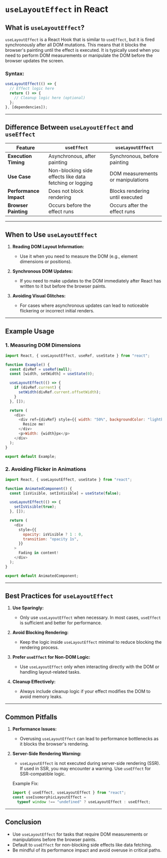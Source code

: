 # `useLayoutEffect` in React

## **What is `useLayoutEffect`?**

`useLayoutEffect` is a React Hook that is similar to `useEffect`, but it is fired synchronously after all DOM mutations. This means that it blocks the browser's painting until the effect is executed. It is typically used when you need to perform DOM measurements or manipulate the DOM before the browser updates the screen.

### **Syntax:**

```javascript
useLayoutEffect(() => {
  // Effect logic here
  return () => {
    // Cleanup logic here (optional)
  };
}, [dependencies]);
```

---

## **Difference Between `useLayoutEffect` and `useEffect`**

| Feature                | `useEffect`                                             | `useLayoutEffect`                 |
| ---------------------- | ------------------------------------------------------- | --------------------------------- |
| **Execution Timing**   | Asynchronous, after painting                            | Synchronous, before painting      |
| **Use Case**           | Non-blocking side effects like data fetching or logging | DOM measurements or manipulations |
| **Performance Impact** | Does not block rendering                                | Blocks rendering until executed   |
| **Browser Painting**   | Occurs before the effect runs                           | Occurs after the effect runs      |

---

## **When to Use `useLayoutEffect`**

1. **Reading DOM Layout Information:**
   - Use it when you need to measure the DOM (e.g., element dimensions or positions).
2. **Synchronous DOM Updates:**

   - If you need to make updates to the DOM immediately after React has written to it but before the browser paints.

3. **Avoiding Visual Glitches:**
   - For cases where asynchronous updates can lead to noticeable flickering or incorrect initial renders.

---

## **Example Usage**

### **1. Measuring DOM Dimensions**

```javascript
import React, { useLayoutEffect, useRef, useState } from "react";

function Example() {
  const divRef = useRef(null);
  const [width, setWidth] = useState(0);

  useLayoutEffect(() => {
    if (divRef.current) {
      setWidth(divRef.current.offsetWidth);
    }
  }, []);

  return (
    <div>
      <div ref={divRef} style={{ width: "50%", backgroundColor: "lightblue" }}>
        Resize me!
      </div>
      <p>Width: {width}px</p>
    </div>
  );
}

export default Example;
```

### **2. Avoiding Flicker in Animations**

```javascript
import React, { useLayoutEffect, useState } from "react";

function AnimatedComponent() {
  const [isVisible, setIsVisible] = useState(false);

  useLayoutEffect(() => {
    setIsVisible(true);
  }, []);

  return (
    <div
      style={{
        opacity: isVisible ? 1 : 0,
        transition: "opacity 1s",
      }}
    >
      Fading in content!
    </div>
  );
}

export default AnimatedComponent;
```

---

## **Best Practices for `useLayoutEffect`**

1. **Use Sparingly:**

   - Only use `useLayoutEffect` when necessary. In most cases, `useEffect` is sufficient and better for performance.

2. **Avoid Blocking Rendering:**

   - Keep the logic inside `useLayoutEffect` minimal to reduce blocking the rendering process.

3. **Prefer `useEffect` for Non-DOM Logic:**

   - Use `useLayoutEffect` only when interacting directly with the DOM or handling layout-related tasks.

4. **Cleanup Effectively:**
   - Always include cleanup logic if your effect modifies the DOM to avoid memory leaks.

---

## **Common Pitfalls**

1. **Performance Issues:**

   - Overusing `useLayoutEffect` can lead to performance bottlenecks as it blocks the browser's rendering.

2. **Server-Side Rendering Warning:**

   - `useLayoutEffect` is not executed during server-side rendering (SSR). If used in SSR, you may encounter a warning. Use `useEffect` for SSR-compatible logic.

   Example Fix:

   ```javascript
   import { useEffect, useLayoutEffect } from "react";
   const useIsomorphicLayoutEffect =
     typeof window !== "undefined" ? useLayoutEffect : useEffect;
   ```

---

## **Conclusion**

- Use `useLayoutEffect` for tasks that require DOM measurements or manipulations before the browser paints.
- Default to `useEffect` for non-blocking side effects like data fetching.
- Be mindful of its performance impact and avoid overuse in critical paths.
